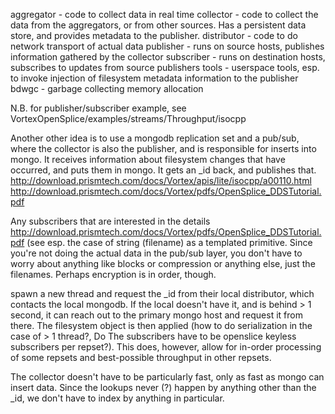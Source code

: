 aggregator - code to collect data in real time
collector - code to collect the data from the aggregators, or from other
            sources. Has a persistent data store, and provides metadata
            to the publisher.
distributor - code to do network transport of actual data
publisher - runs on source hosts, publishes information gathered by the
            collector
subscriber - runs on destination hosts, subscribes to updates from source
             publishers
tools - userspace tools, esp. to invoke injection of filesystem metadata
        information to the publisher
bdwgc - garbage collecting memory allocation

N.B. for publisher/subscriber example, see VortexOpenSplice/examples/streams/Throughput/isocpp


Another other idea is to use a mongodb replication set and a pub/sub,
where the collector is also the publisher, and is responsible for inserts
into mongo. It receives information about filesystem changes that have
occurred, and puts them in mongo. It gets an _id back, and publishes that.
http://download.prismtech.com/docs/Vortex/apis/lite/isocpp/a00110.html
http://download.prismtech.com/docs/Vortex/pdfs/OpenSplice_DDSTutorial.pdf

Any subscribers that are interested in the details
http://download.prismtech.com/docs/Vortex/pdfs/OpenSplice_DDSTutorial.pdf
(see esp. the case of string (filename) as a templated primitive. Since 
you're not doing the actual data in the pub/sub layer, you don't have to
worry about anything like blocks or compression or anything else, just the
filenames. Perhaps encryption is in order, though.

spawn a new thread and request the _id from their local distributor, which
contacts the local mongodb. If the local doesn't have it, and is behind > 1
second, it can reach out to the primary mongo host and request it from there.
The filesystem object is then applied (how to do serialization in the case
of > 1 thread?, Do The subscribers have to be openslice keyless subscribers
per repset?). This does, however, allow for in-order processing of some
repsets and best-possible throughput in other repsets.

The collector doesn't have to be particularly fast, only as fast as mongo can
insert data. Since the lookups never (?) happen by anything other than the
_id, we don't have to index by anything in particular. 
